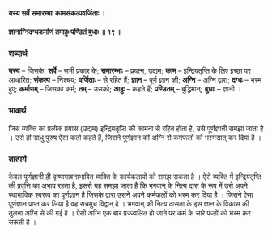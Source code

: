 #### यस्य सर्वे समारम्भाः कामसंकल्पवर्जिताः ।
#### ज्ञानाग्निदग्धकर्माणं तमाहुः पण्डितं बुधाः ॥ १९ ॥

### शब्दार्थ

**यस्य** – जिसके; **सर्वे** – सभी प्रकार के; **समारम्भाः** – प्रयत्न, उद्यम; **काम** – इन्द्रियतृप्ति के लिए इच्छा पर आधारित; **संकल्प** – निश्चय; **वर्जिताः** – से रहित हैं; **ज्ञान** – पूर्ण ज्ञान की; **अग्नि** – अग्नि  द्वारा; **दग्धः** – भस्म हुए; **कर्माणम्** – जिसका कर्म; **तम्** – उसको; **आहुः** – कहते  हैं; **पण्डितम्** – बुद्धिमान्; **बुधाः** – ज्ञानी ।

### भावार्थ

जिस व्यक्ति का प्रत्येक प्रयास (उद्यम) इन्द्रियतृप्ति की कामना से रहित होता है, उसे पूर्णज्ञानी समझा जाता है । उसे ही साधु पुरुष ऐसा कर्ता कहते हैं, जिसने पूर्णज्ञान की अग्नि से कर्मफलों को भस्मसात् कर दिया है ।

### तात्पर्य

केवल पूर्णज्ञानी ही कृष्णभावनाभावित व्यक्ति के कार्यकलापों को समझ सकता है । ऐसे व्यक्ति में इन्द्रियतृप्ति की प्रवृत्ति का अभाव रहता है, इससे यह समझा जाता है कि भगवान् के नित्य दास के रूप में उसे अपने स्वाभाविक स्वरूप का पूर्णज्ञान है जिसके द्वारा उसने अपने कर्मफलों को भस्म कर दिया है । जिसने ऐसा पूर्णज्ञान प्राप्त कर लिया है वह सचमुच विद्वान् है । भगवान् की नित्य दासता के इस ज्ञान के विकास की तुलना अग्नि से की गई है । ऐसी अग्नि एक बार प्रज्ज्वलित हो जाने पर कर्म के सारे फलों को भस्म कर सकती है ।
